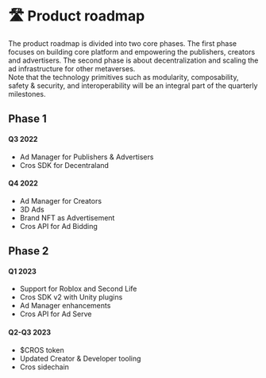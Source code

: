 # 🛣 Product roadmap

The product roadmap is divided into two core phases. The first phase focuses on building core platform and empowering the publishers, creators and advertisers. The second phase is about decentralization and scaling the ad infrastructure for other metaverses. \
Note that the technology primitives such as modularity, composability, safety & security, and interoperability will be an integral part of the quarterly milestones.

## Phase 1

#### Q3 2022

* Ad Manager for Publishers & Advertisers
* Cros SDK for Decentraland

#### Q4 2022

* Ad Manager for Creators
* 3D Ads&#x20;
* Brand NFT as Advertisement
* Cros API for Ad Bidding

## Phase 2

#### Q1 2023

* Support for Roblox and Second Life
* Cros SDK v2 with Unity plugins
* Ad Manager enhancements&#x20;
* Cros API for Ad Serve

#### Q2-Q3 2023

* $CROS token
* Updated Creator & Developer tooling
* Cros sidechain&#x20;

